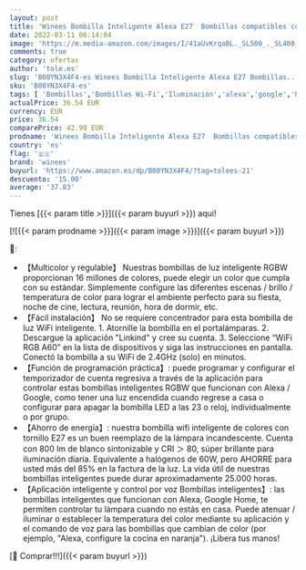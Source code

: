 ```yaml
---
layout: post
title: 'Winees Bombilla Inteligente Alexa E27  Bombillas compatibles con Alexa/Google Home  smarte lámpara LED RGBW con Wi-Fi regulable  no requiere concentrador  8.5W 800Lm 4 Pack [clase energética F]'
date: 2022-03-11 06:14:04
image: 'https://m.media-amazon.com/images/I/41aUvKrqaBL._SL500_._SL400_.jpg'
comments: true
category: ofertas
author: 'tole.es'
slug: 'B08YN3X4F4-es Winees Bombilla Inteligente Alexa E27 Bombillas...'
sku: 'B08YN3X4F4-es'
tags: [ 'Bombillas','Bombillas Wi-Fi','Iluminación','alexa','google','home','winees', ]
actualPrice: 36.54 EUR
currency: EUR
price: 36.54
comparePrice: 42.99 EUR
prodname: 'Winees Bombilla Inteligente Alexa E27  Bombillas compatibles con Alexa/Google Home  smarte lámpara LED RGBW con Wi-Fi regulable  no requiere concentrador  8.5W 800Lm 4 Pack [clase energética F]'
country: 'es'
flag: '🇪🇸'
brand: 'winees'
buyurl: 'https://www.amazon.es/dp/B08YN3X4F4/?tag=tolees-21'
descuento: '15.00'
average: '37.83'
---
```


Tienes [{{< param title >}}]({{< param buyurl >}}) aqui!

[![{{< param prodname >}}]({{< param image >}})]({{< param buyurl >}})

🔎:

- 【Multicolor y regulable】 Nuestras bombillas de luz inteligente RGBW proporcionan 16 millones de colores, puede elegir un color que cumpla con su estándar. Simplemente configure las diferentes escenas / brillo / temperatura de color para lograr el ambiente perfecto para su fiesta, noche de cine, lectura, reunión, hora de dormir, etc.
- 【Fácil instalación】 No se requiere concentrador para esta bombilla de luz WiFi inteligente. 1. Atornille la bombilla en el portalámparas. 2. Descargue la aplicación "Linkind" y cree su cuenta. 3. Seleccione “WiFi RGB A60” en la lista de dispositivos y siga las instrucciones en pantalla. Conectó la bombilla a su WiFi de 2.4GHz (solo) en minutos.
- 【Función de programación práctica】: puede programar y configurar el temporizador de cuenta regresiva a través de la aplicación para controlar estas bombillas inteligentes RGBW que funcionan con Alexa / Google, como tener una luz encendida cuando regrese a casa o configurar para apagar la bombilla LED a las 23 o reloj, individualmente o por grupo.
- 【Ahorro de energía】: nuestra bombilla wifi inteligente de colores con tornillo E27 es un buen reemplazo de la lámpara incandescente. Cuenta con 800 lm de blanco sintonizable y CRI ＞ 80, súper brillante para iluminación diaria. Equivalente a halógenos de 60W, pero AHORRE para usted más del 85% en la factura de la luz. La vida útil de nuestras bombillas inteligentes puede durar aproximadamente 25.000 horas.
- 【Aplicación inteligente y control por voz Bombillas inteligentes】: las bombillas inteligentes que funcionan con Alexa, Google Home, te permiten controlar tu lámpara cuando no estás en casa. Puede atenuar / iluminar o establecer la temperatura del color mediante su aplicación y el comando de voz para las bombillas que cambian de color (por ejemplo, "Alexa, configure la cocina en naranja"). ¡Libera tus manos!

[🛒 Comprar!!!]({{< param buyurl >}})
